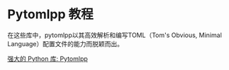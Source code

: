 # Pytomlpp 教程

<show-structure depth="3"/>

在这些库中，pytomlpp以其高效解析和编写TOML（Tom's Obvious, Minimal Language）配置文件的能力而脱颖而出。


<seealso>
<category ref="ref_docs">
    <a href="https://mp.weixin.qq.com/s/cqJAsHprSPZ6HcnYxqE1Ag">强大的 Python 库: Pytomlpp</a>
</category>
<category ref="ref_github">
</category>
<category ref="ref_issues">
</category>
<category ref="ref_hf">
</category>
<category ref="ref_ms">
</category>
</seealso>
